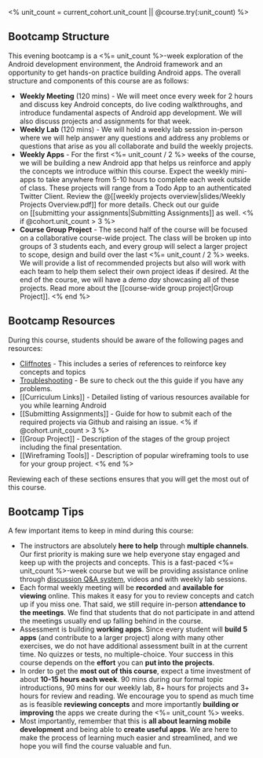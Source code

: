 <% unit_count = current_cohort.unit_count || @course.try(:unit_count) %>

## Bootcamp Structure

This evening bootcamp is a <%= unit_count %>-week exploration of the Android development environment, the Android framework and an opportunity to get hands-on practice building Android apps. The overall structure and components of this course are as follows:

- **Weekly Meeting** (120 mins) - We will meet once every week for 2 hours and discuss key Android concepts, do live coding walkthroughs, and introduce fundamental aspects of Android app development. We will also discuss projects and assignments for that week. 
- **Weekly Lab** (120 mins) - We will hold a weekly lab session in-person where we will help answer any questions and address any problems or questions that arise as you all collaborate and build the weekly projects.
- **Weekly Apps** - For the first <%= unit_count / 2 %> weeks of the course, we will be building a new Android app that helps us reinforce and apply the concepts we introduce within this course. Expect the weekly mini-apps to take anywhere from 5-10 hours to complete each week outside of class. These projects will range from a Todo App to an authenticated Twitter Client. Review the @[[weekly projects overview|slides/Weekly Projects Overview.pdf]] for more details. Check out our guide on [[submitting your assignments|Submitting Assignments]] as well.
<% if @cohort.unit_count > 3 %>
- **Course Group Project** - The second half of the course will be focused on a collaborative course-wide project. The class will be broken up into groups of 3 students each, and every group will select a larger project to scope, design and build over the last <%= unit_count / 2 %> weeks. We will provide a list of recommended projects but also will work with each team to help them select their own project ideas if desired. At the end of the course, we will have a _demo day_ showcasing all of these projects. Read more about the [[course-wide group project|Group Project]].
<% end %>

## Bootcamp Resources

During this course, students should be aware of the following pages and resources:

- [Cliffnotes](http://guides.codepath.com/android/Android-Bootcamp-Cliffnotes) - This includes a series of references to reinforce key concepts and topics
- [Troubleshooting](http://guides.codepath.com/android/Troubleshooting-Common-Issues) - Be sure to check out the this guide if you have any problems.
- [[Curriculum Links]] - Detailed listing of various resources available for you while learning Android
- [[Submitting Assignments]] - Guide for how to submit each of the required projects via Github and raising an issue.
<% if @cohort.unit_count > 3 %>
- [[Group Project]] - Description of the stages of the group project including the final presentation.
- [[Wireframing Tools]] - Description of popular wireframing tools to use for your group project.
<% end %>

Reviewing each of these sections ensures that you will get the most out of this course.

## Bootcamp Tips

A few important items to keep in mind during this course:

- The instructors are absolutely **here to help** through **multiple channels**. Our first priority is making sure we help everyone stay engaged and keep up with the projects and concepts. This is a fast-paced <%= unit_count %>-week course but we will be providing assistance online through [discussion Q&A system](https://discussions.codepath.com), videos and with weekly lab sessions.
- Each formal weekly meeting will be **recorded** and **available for viewing** online. This makes it easy for you to review concepts and catch up if you miss one. That said, we still require in-person **attendance to the meetings**. We find that students that do not participate in and attend the meetings usually end up falling behind in the course. 
- Assessment is building **working apps**. Since every student will **build 5 apps** (and contribute to a larger project) along with many other exercises, we do not have additional assessment built in at the current time. No quizzes or tests, no multiple-choice. Your success in this course depends on the **effort** you can **put into the projects**.
- In order to get the **most out of this course**, expect a time investment of about **10-15 hours each week**. 90 mins during our formal topic introductions, 90 mins for our weekly lab, 8+ hours for projects and 3+ hours for review and reading. We encourage you to spend as much time as is feasible **reviewing concepts** and more importantly **building or improving** the apps we create during the <%= unit_count %> weeks.
- Most importantly, remember that this is **all about learning mobile development** and being able to **create useful apps**. We are here to make the process of learning much easier and streamlined, and we hope you will find the course valuable and fun.
